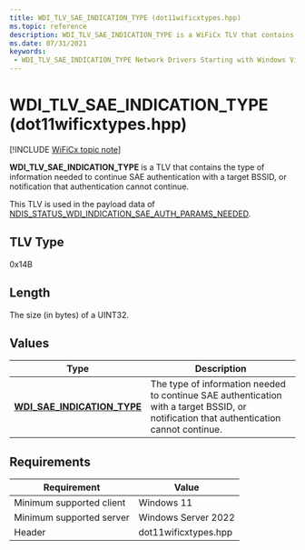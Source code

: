 ```yaml
---
title: WDI_TLV_SAE_INDICATION_TYPE (dot11wificxtypes.hpp)
ms.topic: reference
description: WDI_TLV_SAE_INDICATION_TYPE is a WiFiCx TLV that contains the type of information needed to continue SAE authentication with a target BSSID, or notification that authentication cannot continue.
ms.date: 07/31/2021
keywords:
 - WDI_TLV_SAE_INDICATION_TYPE Network Drivers Starting with Windows Vista
---
```


# WDI_TLV_SAE_INDICATION_TYPE (dot11wificxtypes.hpp)

[!INCLUDE [WiFiCx topic note](../includes/wificx-version-warning.md)]

**WDI_TLV_SAE_INDICATION_TYPE** is a TLV that contains the type of information needed to continue SAE authentication with a target BSSID, or notification that authentication cannot continue.

This TLV is used in the payload data of [NDIS_STATUS_WDI_INDICATION_SAE_AUTH_PARAMS_NEEDED](ndis-status-wdi-indication-sae-auth-params-needed.md).

## TLV Type

0x14B

## Length

The size (in bytes) of a UINT32.

## Values

| Type | Description |
| --- | --- |
| [**WDI_SAE_INDICATION_TYPE**](/windows-hardware/drivers/ddi/dot11wificxtypes/ne-dot11wificxtypes-wdi_sae_indication_type) | The type of information needed to continue SAE authentication with a target BSSID, or notification that authentication cannot continue. |

## Requirements

|Requirement|Value|
|--- |--- |
|Minimum supported client|Windows 11|
|Minimum supported server|Windows Server 2022|
|Header|dot11wificxtypes.hpp|
